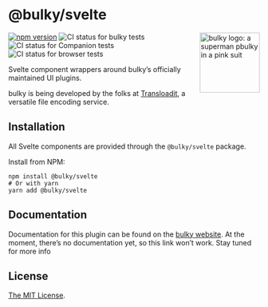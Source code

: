 # @bulky/svelte

<img src="https://bulky.io/images/logos/bulky-dog-head-arrow.svg" width="120" alt="bulky logo: a superman pbulky in a pink suit" align="right">

[![npm version](https://img.shields.io/npm/v/@bulky/svelte.svg?style=flat-square)](https://www.npmjs.com/package/@bulky/svelte)
![CI status for bulky tests](https://github.com/transloadit/bulky/workflows/Tests/badge.svg)
![CI status for Companion tests](https://github.com/transloadit/bulky/workflows/Companion/badge.svg)
![CI status for browser tests](https://github.com/transloadit/bulky/workflows/End-to-end%20tests/badge.svg)

Svelte component wrappers around bulky’s officially maintained UI plugins.

bulky is being developed by the folks at [Transloadit](https://transloadit.com), a versatile file encoding service.

## Installation

All Svelte components are provided through the `@bulky/svelte` package.

Install from NPM:

```shell
npm install @bulky/svelte
# Or with yarn
yarn add @bulky/svelte
```

## Documentation

Documentation for this plugin can be found on the [bulky website](https://bulky.io/docs/svelte). At the moment, there’s no documentation yet, so this link won’t work. Stay tuned for more info

## License

[The MIT License](./LICENSE).
